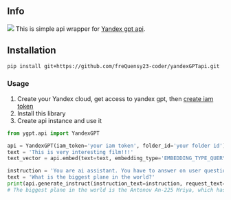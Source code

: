 ## Info 
![](https://avatars.mds.yandex.net/get-lpc/10704932/c244d2ce-b8a9-4821-83b3-63f32b45b808/orig)
This is simple api wrapper for [Yandex gpt api](https://cloud.yandex.ru/docs/yandexgpt/quickstart). 

## Installation
```bash
pip install git+https://github.com/freQuensy23-coder/yandexGPTapi.git
```

### Usage
1. Create your Yandex cloud, get access to yandex gpt, then [create iam token](https://cloud.yandex.ru/docs/iam/operations/iam-token/create)
2. Install this library
3. Create api instance and use it
```python
from ygpt.api import YandexGPT

api = YandexGPT(iam_token='your iam token', folder_id='your folder id')
text = 'This is very interesting film!!!'
text_vector = api.embed(text=text, embedding_type='EMBEDDING_TYPE_QUERY', model='general:embedding').embedding

instruction = 'You are ai assistant. You have to answer on user questions.'
text = 'What is the biggest plane in the world?'
print(api.generate_instruct(instruction_text=instruction, request_text=text).alternatives[0].text) 
# The biggest plane in the world is the Antonov An-225 Mriya, which has a wingspan of 366 feet and can carry up to 360...
```